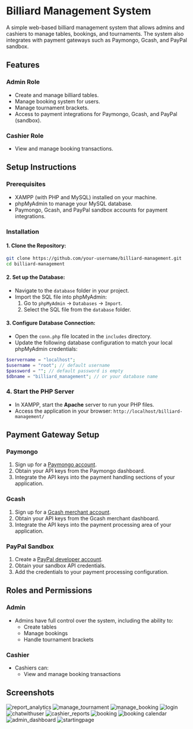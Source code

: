 # Billiard Management System

A simple web-based billiard management system that allows admins and cashiers to manage tables, bookings, and tournaments. The system also integrates with payment gateways such as Paymongo, Gcash, and PayPal sandbox.

## Features

### Admin Role
- Create and manage billiard tables.
- Manage booking system for users.
- Manage tournament brackets.
- Access to payment integrations for Paymongo, Gcash, and PayPal (sandbox).

### Cashier Role
- View and manage booking transactions.

## Setup Instructions

### Prerequisites
- XAMPP (with PHP and MySQL) installed on your machine.
- phpMyAdmin to manage your MySQL database.
- Paymongo, Gcash, and PayPal sandbox accounts for payment integrations.

### Installation

#### 1. Clone the Repository:

```bash
git clone https://github.com/your-username/billiard-management.git
cd billiard-management
```

#### 2. Set up the Database:
- Navigate to the `database` folder in your project.
- Import the SQL file into phpMyAdmin:
  1. Go to `phpMyAdmin` -> `Databases` -> `Import`.
  2. Select the SQL file from the `database` folder.

#### 3. Configure Database Connection:
- Open the `conn.php` file located in the `includes` directory.
- Update the following database configuration to match your local phpMyAdmin credentials:

```php
$servername = "localhost";
$username = "root"; // default username
$password = ""; // default password is empty
$dbname = "billiard_management"; // or your database name
```

### 4. Start the PHP Server
- In XAMPP, start the **Apache** server to run your PHP files.
- Access the application in your browser: `http://localhost/billiard-management/`

## Payment Gateway Setup

### Paymongo
1. Sign up for a [Paymongo account](https://paymongo.com/).
2. Obtain your API keys from the Paymongo dashboard.
3. Integrate the API keys into the payment handling sections of your application.

### Gcash
1. Sign up for a [Gcash merchant account](https://www.gcash.com/business).
2. Obtain your API keys from the Gcash merchant dashboard.
3. Integrate the API keys into the payment processing area of your application.

### PayPal Sandbox
1. Create a [PayPal developer account](https://developer.paypal.com/).
2. Obtain your sandbox API credentials.
3. Add the credentials to your payment processing configuration.

## Roles and Permissions

### Admin
- Admins have full control over the system, including the ability to:
  - Create tables
  - Manage bookings
  - Handle tournament brackets

### Cashier
- Cashiers can:
  - View and manage booking transactions

## Screenshots

![report_analytics](https://github.com/user-attachments/assets/8a02dba0-2754-4c4e-95c3-1795318bc0b3)
![manage_tournament](https://github.com/user-attachments/assets/216e02fe-3695-472d-a9a4-807d67a1c51f)
![manage_booking](https://github.com/user-attachments/assets/f1ad8fb9-2abc-4e79-bd8a-ac0a93267702)
![login](https://github.com/user-attachments/assets/6efde29e-d744-4c24-bfb1-691dbe1e42f2)
![chatwithuser](https://github.com/user-attachments/assets/fcac918e-d85a-4801-a139-b7dce82ab46c)
![cashier_reports](https://github.com/user-attachments/assets/d64e411a-81a7-4173-b103-f4b3e5ba773b)
![booking](https://github.com/user-attachments/assets/560d7d50-3e23-43fc-9ae8-9b1cddb2bb5c)
![booking calendar](https://github.com/user-attachments/assets/75246c04-8908-4943-abbf-c5a81293f933)
![admin_dashboard](https://github.com/user-attachments/assets/79d13055-b42c-4339-b17f-a61c21e4314e)
![startingpage](https://github.com/user-attachments/assets/7f0fd0e6-06cc-4e37-bf72-d9bd4b5ed7a8)

